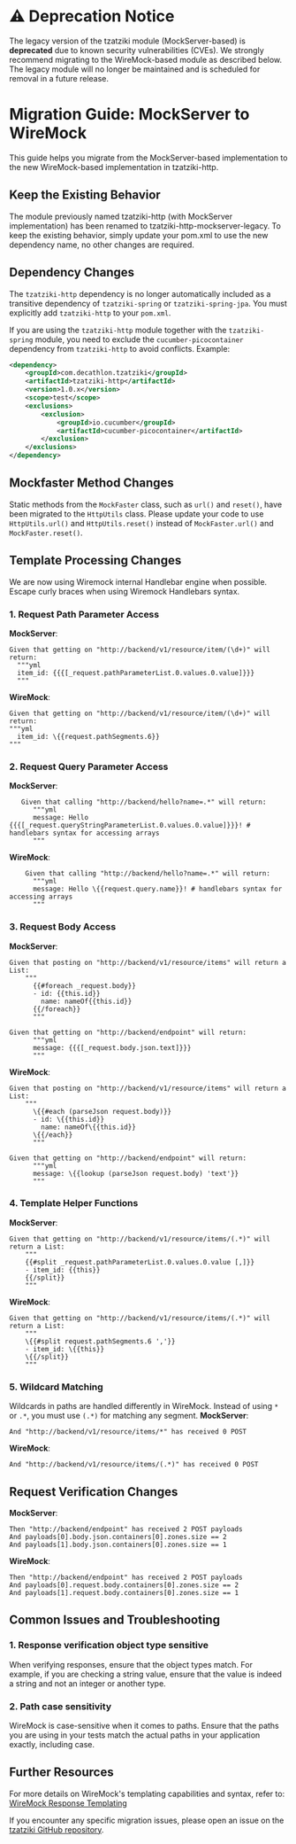 # ⚠️ Deprecation Notice

The legacy version of the tzatziki module (MockServer-based) is **deprecated** due to known security vulnerabilities (CVEs). We strongly recommend migrating to the WireMock-based module as described below. The legacy module will no longer be maintained and is scheduled for removal in a future release.

# Migration Guide: MockServer to WireMock

This guide helps you migrate from the MockServer-based implementation to the new WireMock-based implementation in tzatziki-http.

## Keep the Existing Behavior
The module previously named tzatziki-http (with MockServer implementation) has been renamed to tzatziki-http-mockserver-legacy.
To keep the existing behavior, simply update your pom.xml to use the new dependency name, no other changes are required.

## Dependency Changes

The `tzatziki-http` dependency is no longer automatically included as a transitive dependency of `tzatziki-spring` or `tzatziki-spring-jpa`. You must explicitly add `tzatziki-http` to your `pom.xml`.

If you are using the `tzatziki-http` module together with the `tzatziki-spring` module, you need to exclude the `cucumber-picocontainer` dependency from `tzatziki-http` to avoid conflicts. Example:

```xml
<dependency>
    <groupId>com.decathlon.tzatziki</groupId>
    <artifactId>tzatziki-http</artifactId>
    <version>1.0.x</version>
    <scope>test</scope>
    <exclusions>
        <exclusion>
            <groupId>io.cucumber</groupId>
            <artifactId>cucumber-picocontainer</artifactId>
        </exclusion>
    </exclusions>
</dependency>
```

## Mockfaster Method Changes

Static methods from the `MockFaster` class, such as `url()` and `reset()`, have been migrated to the `HttpUtils` class. Please update your code to use `HttpUtils.url()` and `HttpUtils.reset()` instead of `MockFaster.url()` and `MockFaster.reset()`.

## Template Processing Changes

We are now using Wiremock internal Handlebar engine when possible. Escape curly braces when using Wiremock Handlebars syntax. 

### 1. Request Path Parameter Access

**MockServer**:
```gherkin
Given that getting on "http://backend/v1/resource/item/(\d+)" will return:
  """yml
  item_id: {{{[_request.pathParameterList.0.values.0.value]}}}
  """
```

**WireMock**:
```gherkin
Given that getting on "http://backend/v1/resource/item/(\d+)" will return:
"""yml
  item_id: \{{request.pathSegments.6}}
"""
```

### 2. Request Query Parameter Access

**MockServer**:
```gherkin
   Given that calling "http://backend/hello?name=.*" will return:
      """yml
      message: Hello {{{[_request.queryStringParameterList.0.values.0.value]}}}! # handlebars syntax for accessing arrays
      """
```

**WireMock**:
```gherkin
    Given that calling "http://backend/hello?name=.*" will return:
      """yml
      message: Hello \{{request.query.name}}! # handlebars syntax for accessing arrays
      """
```

### 3. Request Body Access

**MockServer**:
```gherkin
Given that posting on "http://backend/v1/resource/items" will return a List:
    """
      {{#foreach _request.body}}
      - id: {{this.id}}
        name: nameOf{{this.id}}
      {{/foreach}}
      """

Given that getting on "http://backend/endpoint" will return:
      """yml
      message: {{{[_request.body.json.text]}}}
      """
```

**WireMock**:
```gherkin
Given that posting on "http://backend/v1/resource/items" will return a List:
    """
      \{{#each (parseJson request.body)}}
      - id: \{{this.id}}
        name: nameOf\{{this.id}}
      \{{/each}}
      """
  
Given that getting on "http://backend/endpoint" will return:
      """yml
      message: \{{lookup (parseJson request.body) 'text'}}
      """
```

### 4. Template Helper Functions

**MockServer**:
```gherkin
Given that getting on "http://backend/v1/resource/items/(.*)" will return a List:
    """
    {{#split _request.pathParameterList.0.values.0.value [,]}}
    - item_id: {{this}}
    {{/split}}
    """
```

**WireMock**:
```gherkin
Given that getting on "http://backend/v1/resource/items/(.*)" will return a List:
    """
    \{{#split request.pathSegments.6 ','}}
    - item_id: \{{this}}
    \{{/split}}
    """
```

### 5. Wildcard Matching
Wildcards in paths are handled differently in WireMock. Instead of using `*` or `.*`, you must use `(.*)` for matching any segment.
**MockServer**:
```gherkin
And "http://backend/v1/resource/items/*" has received 0 POST
```

**WireMock**:
```gherkin
And "http://backend/v1/resource/items/(.*)" has received 0 POST
```

## Request Verification Changes

**MockServer**:
```gherkin
Then "http://backend/endpoint" has received 2 POST payloads
And payloads[0].body.json.containers[0].zones.size == 2
And payloads[1].body.json.containers[0].zones.size == 1
```

**WireMock**:
```gherkin
Then "http://backend/endpoint" has received 2 POST payloads
And payloads[0].request.body.containers[0].zones.size == 2
And payloads[1].request.body.containers[0].zones.size == 1
```

## Common Issues and Troubleshooting

### 1. Response verification object type sensitive
When verifying responses, ensure that the object types match. For example, if you are checking a string value, ensure that the value is indeed a string and not an integer or another type.

### 2. Path case sensitivity
WireMock is case-sensitive when it comes to paths. Ensure that the paths you are using in your tests match the actual paths in your application exactly, including case.

## Further Resources

For more details on WireMock's templating capabilities and syntax, refer to:
[WireMock Response Templating](http://wiremock.org/docs/response-templating/)

If you encounter any specific migration issues, please open an issue on the [tzatziki GitHub repository](https://github.com/Decathlon/tzatziki/issues).
